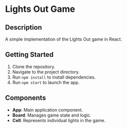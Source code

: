 # Lights Out Game

## Description
A simple implementation of the Lights Out game in React.

## Getting Started
1. Clone the repository.
2. Navigate to the project directory.
3. Run `npm install` to install dependencies.
4. Run `npm start` to launch the app.

## Components
- **App**: Main application component.
- **Board**: Manages game state and logic.
- **Cell**: Represents individual lights in the game.